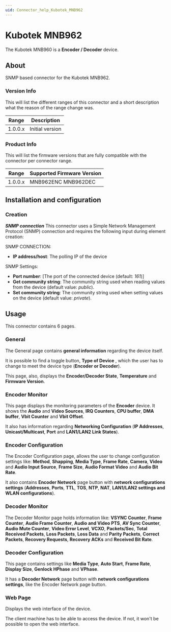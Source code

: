 ```yaml
---
uid: Connector_help_Kubotek_MNB962
---
```


# Kubotek MNB962

The Kubotek MNB960 is a **Encoder / Decoder** device.

## About

SNMP based connector for the Kubotek MNB962.

### Version Info

This will list the different ranges of this connector and a short description what the reason of the range change was.

| Range     | Description     |
|------------------|-----------------|
| 1.0.0.x          | Initial version |

### Product Info

This will list the firmware versions that are fully compatible with the connector per connector range.

| Range | Supported Firmware Version |
|------------------|-----------------------------|
| 1.0.0.x          | MNB962ENC MNB962DEC         |

## Installation and configuration

### Creation

***SNMP connection***
This connector uses a Simple Network Management Protocol (SNMP) connection and requires the following input during element creation:

SNMP CONNECTION:

- **IP address/host**: The polling IP of the device

SNMP Settings:

- **Port number**: \[The port of the connected device (default: *161*)\]
- **Get community string**: The community string used when reading values from the device (default value: *public*).
- **Set community string**: The community string used when setting values on the device (default value: *private*).

## Usage

This connector contains 6 pages.

### General

The General page contains **general information** regarding the device itself.

It is possible to find a toggle button, **Type of Device** , which the user has to change to meet the device type (**Encoder or Decoder**).

This page, also, displays the **Encoder/Decoder State**, **Temperature** and **Firmware Version**.

### Encoder Monitor

This page displays the monitoring parameters of the **Encoder** device. It shows the **Audio** and **Video Sources**, **IRQ Counters**, **CPU buffer**, **DMA buffer**, **Vbit Counter** and **Vbit Offset**.

It also has information regarding **Networking Configuration** (**IP Addresses**, **Unicast/Multicast**, **Port** and **LAN1/LAN2 Link States**).

### Encoder Configuration

The Encoder Configuration page, allows the user to change configuration settings like: **Method**, **Shapping**, **Media Type**, **Frame Rate**, **Camera**, **Video** and **Audio Input Source**, **Frame Size**, **Audio Format Video** and **Audio Bit Rate**.

It also contains **Encoder Network** page button with **network configurations settings** (**Addresses**, **Ports**, **TTL**, **TOS**, **NTP**, **NAT**, **LAN1/LAN2 settings and WLAN configurations**).

### Decoder Monitor

The Decoder Monitor page holds information like: **VSYNC Counter**, **Frame Counter**, **Audio Frame Counter**, **Audio and Video PTS**, **AV Sync Counter**, **Audio Mute Counter**, **Video Error Level**, **VCXO**, **Packets/Sec**, **Total Received Packets**, **Loss Packets**, **Loss Data** and **Parity Packets**, **Correct Packets**, **Recovery Requests**, **Recovery ACKs** and **Received Bit Rate**.

### Decoder Configuration

This page contains settings like **Media Type**, **Auto Start**, **Frame Rate**, **Display Size**, **Genlock HPhase** and **VPhase**.

It has a **Decoder Network** page button with **network configurations settings**, like the Encoder Network page button.

### Web Page

Displays the web interface of the device.

The client machine has to be able to access the device. If not, it won't be possible to open the web interface.
